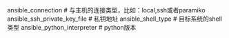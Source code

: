 ansible_connection # 与主机的连接类型，比如：local,ssh或者paramiko
ansible_ssh_private_key_file # 私钥地址
ansible_shell_type # 目标系统的shell类型
ansible_python_interpreter # python版本